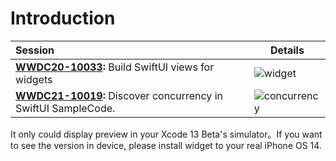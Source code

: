 # Introduction

| Session | Details |
|:--|---|
| **[WWDC20-10033](https://developer.apple.com/videos/play/wwdc2020/10033):** Build SwiftUI views for widgets | ![widget](./2020:10033/widget.gif) |
| **[WWDC21-10019](https://developer.apple.com/videos/play/wwdc2021/10019/):** Discover concurrency in SwiftUI SampleCode. | ![concurrency](./2021:10019/10019-14-refreshable.gif) |


It only could display preview in your Xcode 13 Beta's simulator。If you want to see the version in device, please install widget to your real iPhone OS 14.
